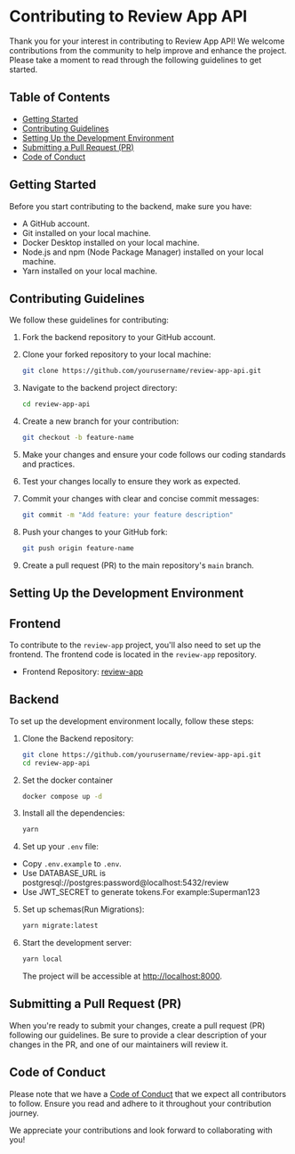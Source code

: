 # Contributing to Review App API

Thank you for your interest in contributing to Review App API! We welcome contributions from the community to help improve and enhance the project. Please take a moment to read through the following guidelines to get started.

## Table of Contents

- [Getting Started](#getting-started)
- [Contributing Guidelines](#contributing-guidelines)
- [Setting Up the Development Environment](#setting-up-the-development-environment)
- [Submitting a Pull Request (PR)](#submitting-a-pull-request-pr)
- [Code of Conduct](#code-of-conduct)

## Getting Started

Before you start contributing to the backend, make sure you have:

- A GitHub account.
- Git installed on your local machine.
- Docker Desktop installed on your local machine.
- Node.js and npm (Node Package Manager) installed on your local machine.
- Yarn installed on your local machine.

## Contributing Guidelines

We follow these guidelines for contributing:

1. Fork the backend repository to your GitHub account.

2. Clone your forked repository to your local machine:

   ```bash
   git clone https://github.com/yourusername/review-app-api.git
   ```

3. Navigate to the backend project directory:

   ```bash
   cd review-app-api
   ```

4. Create a new branch for your contribution:

   ```bash
   git checkout -b feature-name
   ```

5. Make your changes and ensure your code follows our coding standards and practices.

6. Test your changes locally to ensure they work as expected.

7. Commit your changes with clear and concise commit messages:

   ```bash
   git commit -m "Add feature: your feature description"
   ```

8. Push your changes to your GitHub fork:

   ```bash
   git push origin feature-name
   ```

9. Create a pull request (PR) to the main repository's `main` branch.

## Setting Up the Development Environment

## Frontend

To contribute to the `review-app` project, you'll also need to set up the frontend. The frontend code is located in the `review-app` repository.

- Frontend Repository: [review-app](https://github.com/piyushgarg-dev/review-app)

## Backend

To set up the development environment locally, follow these steps:

1. Clone the Backend repository:

   ```bash
   git clone https://github.com/yourusername/review-app-api.git
   cd review-app-api
   ```

2. Set the docker container

   ```bash
   docker compose up -d
   ```

3. Install all the dependencies:

   ```bash
   yarn
   ```

4. Set up your `.env` file:

- Copy `.env.example` to `.env`.
- Use DATABASE_URL is postgresql://postgres:password@localhost:5432/review
- Use JWT_SECRET to generate tokens.For example:Superman123

5. Set up schemas(Run Migrations):

   ```bash
   yarn migrate:latest
   ```

6. Start the development server:

   ```bash
   yarn local
   ```

   The project will be accessible at [http://localhost:8000](http://localhost:8000).

## Submitting a Pull Request (PR)

When you're ready to submit your changes, create a pull request (PR) following our guidelines. Be sure to provide a clear description of your changes in the PR, and one of our maintainers will review it.

## Code of Conduct

Please note that we have a [Code of Conduct](CODE_OF_CONDUCT.md) that we expect all contributors to follow. Ensure you read and adhere to it throughout your contribution journey.

We appreciate your contributions and look forward to collaborating with you!
